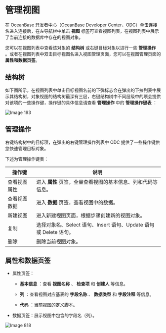 管理视图 
=========================

在 OceanBase 开发者中心（OceanBase Developer Center，ODC）单击连接名进入连接后，在左导航栏中单击 **视图** 标签可查看视图列表，在视图列表中展示了当前连接的数据库中存在的视图对象。

您可以在视图列表中查看该对象的 **结构树** 或右键目标对象以进行一些 **管理操作** 。或者在视图列表中双击目标视图名进入视图管理页面，您可以在视图管理页面的 **属性和数据页签**。

结构树 
------------

如下图所示，在视图列表中单击目标视图名前的下弹标志会在弹出的下拉列表中展示其结构树，对象视图的结构树最深有三层，右键结构树中不同层级中的项会提供对该项的一些操作键，操作键的具体信息请查看 **管理操作** 中的 **管理操作键表** ：

![Image 193](https://help-static-aliyun-doc.aliyuncs.com/assets/img/zh-CN/9754386461/p241377.png)

管理操作 
-------------

右键结构树中的目标项，在弹出的右键管理操作列表中 ODC 提供了一些操作键供您快速管理目标对象。

下述为管理操作键表：


|  操作键   |                             说明                              |
|--------|-------------------------------------------------------------|
| 查看视图属性 | 进入 **属性** 页签，全量查看视图的基本信息、列和代码等信息。 |
| 查看视图数据 | 进入 **数据** 页签，查看视图中的数据。            |
| 新建视图   | 进入新建视图页面，根据步骤创建新的视图对象。                                      |
| 复制     | 选择对象名、Select 语句、Insert 语句、Update 语句或 Delete 语句。             |
| 删除     | 删除当前视图对象。                                                   |



属性和数据页签 
----------------

* 属性页签：

  * **基本信息** ：查看 **视图名称** 、 **检查项** 和 **创建人** 等信息。

    
  
  * **列** ：查看视图对应基表的 **字段名称** 、 **数据类型** 和 **字段注释** 等信息。

    
  
  * **代码** ：当前视图的定义脚本。

    
  

  

* 数据页签：展示视图中包含的字段名（列）。

  




![Image 818](https://help-static-aliyun-doc.aliyuncs.com/assets/img/zh-CN/5297836061/p185314.png)

